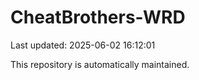 # CheatBrothers-WRD

Last updated: 2025-06-02 16:12:01

This repository is automatically maintained.
